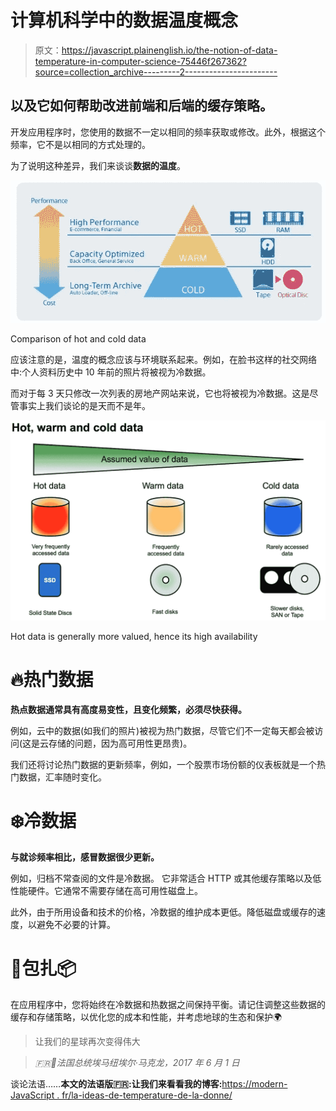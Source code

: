 # 计算机科学中的数据温度概念

> 原文：<https://javascript.plainenglish.io/the-notion-of-data-temperature-in-computer-science-75446f267362?source=collection_archive---------2----------------------->

## 以及它如何帮助改进前端和后端的缓存策略。

开发应用程序时，您使用的数据不一定以相同的频率获取或修改。此外，根据这个频率，它不是以相同的方式处理的。

为了说明这种差异，我们来谈谈**数据的温度**。

![](img/a91a384a994fa5327e93669e8b41b80d.png)

Comparison of hot and cold data

应该注意的是，温度的概念应该与环境联系起来。例如，在脸书这样的社交网络中:个人资料历史中 10 年前的照片将被视为冷数据。

而对于每 3 天只修改一次列表的房地产网站来说，它也将被视为冷数据。这是尽管事实上我们谈论的是天而不是年。

![](img/a5d7750e19d45aac13eedcdb7c6b3622.png)

Hot data is generally more valued, hence its high availability

# 🔥热门数据

**热点数据通常具有高度易变性，且变化频繁，必须尽快获得。**

例如，云中的数据(如我们的照片)被视为热门数据，尽管它们不一定每天都会被访问(这是云存储的问题，因为高可用性更昂贵)。

我们还将讨论热门数据的更新频率，例如，一个股票市场份额的仪表板就是一个热门数据，汇率随时变化。

# ❄️冷数据

**与就诊频率相比，感冒数据很少更新。**

例如，归档不常查阅的文件是冷数据。
它非常适合 HTTP 或其他缓存策略以及低性能硬件。它通常不需要存储在高可用性磁盘上。

此外，由于所用设备和技术的价格，冷数据的维护成本更低。降低磁盘或缓存的速度，以避免不必要的计算。

# 🚛包扎📦

在应用程序中，您将始终在冷数据和热数据之间保持平衡。请记住调整这些数据的缓存和存储策略，以优化您的成本和性能，并考虑地球的生态和保护🌍

> 让我们的星球再次变得伟大

> *🇫🇷🥖法国总统埃马纽埃尔·马克龙，2017 年 6 月 1 日*

谈论法语……**本文的法语版🇫🇷:让我们来看看我的博客:**[https://modern-JavaScript . fr/la-ideas-de-temperature-de-la-donne/](https://modern-javascript.fr/la-notion-de-temperature-de-la-donnee/)